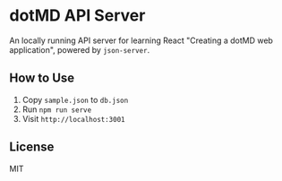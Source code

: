 # dotMD API Server

An locally running API server for learning React "Creating a dotMD web application", powered by `json-server`.

## How to Use

1. Copy `sample.json` to `db.json`
2. Run `npm run serve`
3. Visit `http://localhost:3001`

## License

MIT
